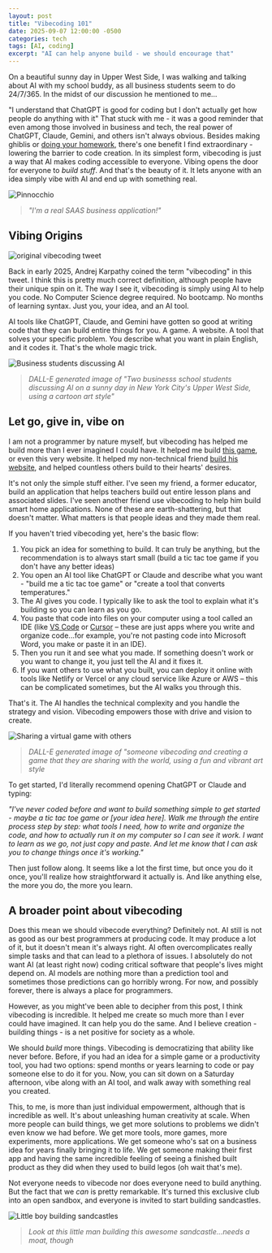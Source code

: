 ```yaml
---
layout: post
title: "Vibecoding 101"
date: 2025-09-07 12:00:00 -0500
categories: tech
tags: [AI, coding]
excerpt: "AI can help anyone build - we should encourage that"
---
```


On a beautiful sunny day in Upper West Side, I was walking and talking about AI with my school buddy, as all business students seem to do 24/7/365. In the midst of our discussion he mentioned to me...

"I understand that ChatGPT is good for coding but I don't actually get how people do anything with it"
That stuck with me - it was a good reminder that even among those involved in business and tech, the real power of ChatGPT, Claude, Gemini, and others isn't always obvious. Besides making ghiblis or [doing your homework](https://www.edweek.org/technology/new-data-reveal-how-many-students-are-using-ai-to-cheat/2024/04), there's one benefit I find extraordinary - lowering the barrier to code creation. In its simplest form, vibecoding is just a way that AI makes coding accessible to everyone. Vibing opens the door for everyone to _build stuff_. And that's the beauty of it. It lets anyone with an idea simply vibe with AI and end up with something real. 

![Pinnocchio](/assets/images/PINOCCHIO.jpg)
> *"I'm a real SAAS business application!"*

## Vibing Origins

![original vibecoding tweet](/assets/images/vibecoding-tweet.png)

Back in early 2025, Andrej Karpathy coined the term "vibecoding" in this tweet. I think this is pretty much correct definition, although people have their unique spin on it. The way I see it, vibecoding is simply using AI to help you code. No Computer Science degree required. No bootcamp. No months of learning syntax. Just you, your idea, and an AI tool. 

AI tools like ChatGPT, Claude, and Gemini have gotten so good at writing code that they can build entire things for you. A game. A website. A tool that solves your specific problem. You describe what you want in plain English, and it codes it. That's the whole magic trick.

![Business students discussing AI](/assets/images/talking-about-ai-dalle.png)
> *DALL-E generated image of "Two businesss school students discussing AI on a sunny day in New York City's Upper West Side, using a cartoon art style"*

## Let go, give in, vibe on

I am not a programmer by nature myself, but vibecoding has helped me build more than I ever imagined I could have. It helped me build [this game](https://topfive-h7dtbccrgmd8gye8.eastus2-01.azurewebsites.net/), or even this very website. It helped my non-technical friend [build his website](https://duncanheidkamp.com/), and helped countless others build to their hearts' desires. 

It's not only the simple stuff either. I've seen my friend, a former educator, build an application that helps teachers build out entire lesson plans and associated slides. I've seen another friend use vibecoding to help him build smart home applications. None of these are earth-shattering, but that doesn't matter. What matters is that people ideas and they made them real.

If you haven't tried vibecoding yet, here's the basic flow: 
1. You pick an idea for something to build. It can truly be anything, but the recommendation is to always start small (build a tic tac toe game if you don't have any better ideas) 
2. You open an AI tool like ChatGPT or Claude and describe what you want - "build me a tic tac toe game" or "create a tool that converts temperatures." 
3. The AI gives you code. I typically like to ask the tool to explain what it's building so you can learn as you go. 
4. You paste that code into files on your computer using a tool called an IDE (like [VS Code](https://code.visualstudio.com/download) or [Cursor](https://cursor.com/download) – these are just apps where you write and organize code...for example, you're not pasting code into Microsoft Word, you make or paste it in an IDE). 
5. Then you run it and see what you made. If something doesn't work or you want to change it, you just tell the AI and it fixes it. 
6. If you want others to use what you built, you can deploy it online with tools like Netlify or Vercel or any cloud service like Azure or AWS – this can be complicated sometimes, but the AI walks you through this.

That's it. The AI handles the technical complexity and you handle the strategy and vision. Vibecoding empowers those with drive and vision to create. 

![Sharing a virtual game with others](/assets/images/creating-an-application.png)
> *DALL-E generated image of "someone vibecoding and creating a game that they are sharing with the world, using a fun and vibrant art style*

To get started, I'd literally recommend opening ChatGPT or Claude and typing: 

_"I've never coded before and want to build something simple to get started - maybe a tic tac toe game or [your idea here]. Walk me through the entire process step by step: what tools I need, how to write and organize the code, and how to actually run it on my computer so I can see it work. I want to learn as we go, not just copy and paste. And let me know that I can ask you to change things once it's working."_ 

Then just follow along. It seems like a lot the first time, but once you do it once, you'll realize how straightforward it actually is. And like anything else, the more you do, the more you learn. 

## A broader point about vibecoding

Does this mean we should vibecode everything? Definitely not. AI still is not as good as our best programmers at producing code. It may produce a lot of it, but it doesn't mean it's always right. AI often overcomplicates really simple tasks and that can lead to a plethora of issues. I absolutely do not want AI (at least right now) coding critical software that people's lives might depend on.  AI models are nothing more than a prediction tool and sometimes those predictions can go horribly wrong. For now, and possibly forever, there is always a place for programmers. 

However, as you might've been able to decipher from this post, I think vibecoding is incredible. It helped me create so much more than I ever could have imagined. It can help you do the same. And I believe creation - building things - is a net positive for society as a whole. 

We should _build_ more things. Vibecoding is democratizing that ability like never before. Before, if you had an idea for a simple game or a productivity tool, you had two options: spend months or years learning to code or pay someone else to do it for you. Now, you can sit down on a Saturday afternoon, vibe along with an AI tool, and walk away with something real you created. 

This, to me, is more than just individual empowerment, although that is incredible as well. It's about unleashing human creativity at scale. When more people can build things, we get more solutions to problems we didn't even know we had before. We get more tools, more games, more experiments, more applications. We get someone who's sat on a business idea for years finally bringing it to life. We get someone making their first app and having the same incredible feeling of seeing a finished built product as they did when they used to build legos (oh wait that's me).

Not everyone needs to vibecode nor does everyone need to build anything. But the fact that we _can_ is pretty remarkable. It's turned this exclusive club into an open sandbox, and everyone is invited to start building sandcastles. 

![Little boy building sandcastles](/assets/images/building-sandcastles.jpg)
> *Look at this little man building this awesome sandcastle...needs a moat, though*






